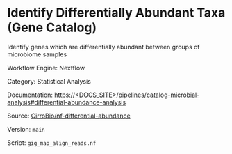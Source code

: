 # Identify Differentially Abundant Taxa (Gene Catalog)

Identify genes which are differentially abundant between groups of microbiome samples


Workflow Engine: Nextflow


Category: Statistical Analysis


Documentation: [https://<DOCS_SITE>/pipelines/catalog-microbial-analysis#differential-abundance-analysis](https://<DOCS_SITE>/pipelines/catalog-microbial-analysis#differential-abundance-analysis)


Source: [CirroBio/nf-differential-abundance](CirroBio/nf-differential-abundance)


Version: `main`


Script: `gig_map_align_reads.nf`
